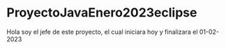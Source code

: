 # ProyectoJavaEnero2023eclipse
Hola soy el jefe de este proyecto, el cual iniciara hoy y finalizara el 01-02-2023
